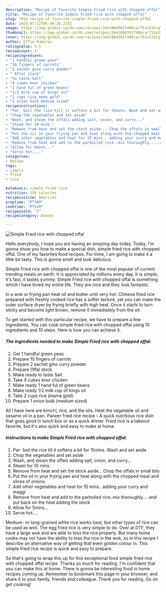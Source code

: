 ```yaml
---
description: "Recipe of Favorite Simple Fried rice with chopped offal"
title: "Recipe of Favorite Simple Fried rice with chopped offal"
slug: 7916-recipe-of-favorite-simple-fried-rice-with-chopped-offal
date: 2020-07-12T06:49:24.215Z
image: https://img-global.cpcdn.com/recipes/34e100d3617d86ca/751x532cq70/simple-fried-rice-with-chopped-offal-recipe-main-photo.jpg
thumbnail: https://img-global.cpcdn.com/recipes/34e100d3617d86ca/751x532cq70/simple-fried-rice-with-chopped-offal-recipe-main-photo.jpg
cover: https://img-global.cpcdn.com/recipes/34e100d3617d86ca/751x532cq70/simple-fried-rice-with-chopped-offal-recipe-main-photo.jpg
author: Effie Ramirez
ratingvalue: 3.5
reviewcount: 3
recipeingredient:
- "1 handful green peas"
- "10 fingers of carrots"
- "2 sachet gino curry powder"
- " Offal stock"
- "to taste Salt"
- "4 cubes knor chicken"
- "1 hand ful of green beans"
- "1/2 milk cup of kings oil"
- "2 cups rice mama gold"
- "1 onion bulb medium sized"
recipeinstructions:
- "Par- boil the rice till it softens a bit for 15mins. Wash and set aside"
- "Chop the vegetables and set aside"
- "Wash, and steam the offals adding salt, onion, and curry..."
- "Steam for 10 mins."
- "Remove from heat and set the stock aside....Chop the offals in small bits"
- "Put the oil in your frying pan and heat along with the chopped meat and slices of onions."
- "Add other vegetables and heat for 15 mins.. adding your curry and maggi"
- "Remove from heat and add to the parboiled rice..mix thoroughly.....and put back on the heat adding the stock"
- "Allow for 5mins..."
- "Serve hot...."
categories:
- Recipe
tags:
- simple
- fried
- rice

katakunci: simple fried rice 
nutrition: 156 calories
recipecuisine: American
preptime: "PT36M"
cooktime: "PT52M"
recipeyield: "2"
recipecategory: Dinner

---
```



![Simple Fried rice with chopped offal](https://img-global.cpcdn.com/recipes/34e100d3617d86ca/751x532cq70/simple-fried-rice-with-chopped-offal-recipe-main-photo.jpg)

Hello everybody, I hope you are having an amazing day today. Today, I'm gonna show you how to make a special dish, simple fried rice with chopped offal. One of my favorites food recipes. For mine, I am going to make it a little bit tasty. This is gonna smell and look delicious.

Simple Fried rice with chopped offal is one of the most popular of current trending meals on earth. It is appreciated by millions every day. It is simple, it's fast, it tastes yummy. Simple Fried rice with chopped offal is something which I have loved my entire life. They are nice and they look fantastic.

In a wok or frying pan heat oil and butter until very hot. Chinese fried rice prepared with freshly cooked rice has a softer texture, yet you can make the outer surface dryer by frying briefly with high heat. Once it starts to turn sticky and become light brown, remove it immediately from the oil.


To get started with this particular recipe, we have to prepare a few ingredients. You can cook simple fried rice with chopped offal using 10 ingredients and 10 steps. Here is how you can achieve it.

<!--inarticleads1-->

##### The ingredients needed to make Simple Fried rice with chopped offal:

1. Get 1 handful green peas
1. Prepare 10 fingers of carrots
1. Prepare 2 sachet gino curry powder
1. Prepare  Offal stock
1. Make ready to taste Salt
1. Take 4 cubes knor chicken
1. Make ready 1 hand ful of green beans
1. Make ready 1/2 milk cup of kings oil
1. Take 2 cups rice (mama gold)
1. Prepare 1 onion bulb (medium sized)


All I have here are kimchi, rice, and the oils. Heat the vegetable oil and sesame oil in a pan. Paneer fried rice recipe - A quick nutritious rice dish that goes good in lunch box or as a quick dinner. Fried rice is a takeout favorite, but it&#39;s also quick and easy to make at home. 

<!--inarticleads2-->

##### Instructions to make Simple Fried rice with chopped offal:

1. Par- boil the rice till it softens a bit for 15mins. Wash and set aside
1. Chop the vegetables and set aside
1. Wash, and steam the offals adding salt, onion, and curry...
1. Steam for 10 mins.
1. Remove from heat and set the stock aside....Chop the offals in small bits
1. Put the oil in your frying pan and heat along with the chopped meat and slices of onions.
1. Add other vegetables and heat for 15 mins.. adding your curry and maggi
1. Remove from heat and add to the parboiled rice..mix thoroughly.....and put back on the heat adding the stock
1. Allow for 5mins...
1. Serve hot....


Medium- or long-grained white rice works best, but other types of rice can be used as well. The egg fried rice is very simple to do. Over at DTF, they have a large wok and are able to toss the rice properly. But many home cooks may not have the ability to toss the rice in the wok, so in this recipe I describe an alternative way of getting that even golden colour in. This simple fried rice recipe is quick and easy to prepare. 

So that's going to wrap this up for this exceptional food simple fried rice with chopped offal recipe. Thanks so much for reading. I'm confident that you can make this at home. There is gonna be interesting food in home recipes coming up. Remember to bookmark this page in your browser, and share it to your family, friends and colleague. Thank you for reading. Go on get cooking!
